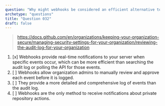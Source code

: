 ```yaml
---
question: "Why might webhooks be considered an efficient alternative to the audit log or API polling in certain use cases within GitHub organizations?"
archetype: "questions"
title: "Question 032"
draft: false
---
```


> https://docs.github.com/en/organizations/keeping-your-organization-secure/managing-security-settings-for-your-organization/reviewing-the-audit-log-for-your-organization
1. [x] Webhooks provide real-time notifications to your server when specific events occur, which can be more efficient than searching the audit log or polling the API for those events.
1. [ ] Webhooks allow organization admins to manually review and approve each event before it is logged.
1. [ ] They provide a more detailed and comprehensive log of events than the audit log.
1. [ ] Webhooks are the only method to receive notifications about private repository actions.
